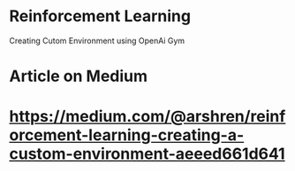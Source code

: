 # Reinforcement Learning
Creating Cutom Environment using OpenAi Gym

# Article on Medium

# https://medium.com/@arshren/reinforcement-learning-creating-a-custom-environment-aeeed661d641
